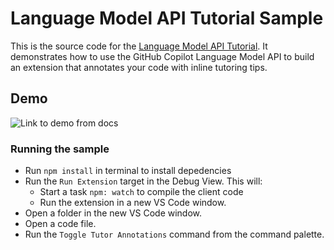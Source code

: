 # Language Model API Tutorial Sample

This is the source code for the [Language Model API Tutorial](). It demonstrates how to use the GitHub Copilot Language Model API to build an extension that annotates your code with inline tutoring tips.

## Demo
![Link to demo from docs]()

### Running the sample

- Run `npm install` in terminal to install depedencies
- Run the `Run Extension` target in the Debug View. This will:
    - Start a task `npm: watch` to compile the client code
    - Run the extension in a new VS Code window.
- Open a folder in the new VS Code window.
- Open a code file.
- Run the `Toggle Tutor Annotations` command from the command palette.